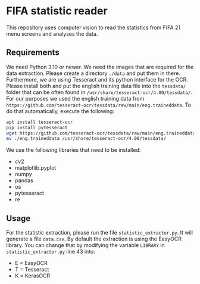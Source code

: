 # FIFA statistic reader
This repository uses computer vision to read the statistics from FIFA 21 menu screens and analyses the data.

## Requirements
We need Python 3.10 or newer.
We need the images that are required for the data extraction. Please create a directory `./data` and put them in there. 
Furthermore, we are using Tesseract and its python interface for the OCR. Please install both and put the english training data file into the `tessdata/` folder that can be often found in `/usr/share/tesseract-ocr/4.00/tessdata/`. For our purposes we used the english training data from `https://github.com/tesseract-ocr/tessdata/raw/main/eng.traineddata`. To do that automatically, execute the following:

```sh
apt install tesseract-ocr
pip install pytesseract
wget https://github.com/tesseract-ocr/tessdata/raw/main/eng.traineddata
mv ./eng.traineddata /usr/share/tesseract-ocr/4.00/tessdata/
```

We use the following libraries that need to be installed:
- cv2
- matplotlib.pyplot
- numpy
- pandas
- os
- pytesseract
- re

## Usage
For the statistic extraction, please run the file `statistic_extractor.py`. It will generate a file `data.csv`. By default the extraction is using the EasyOCR library. You can change that by modifying the variable `LIBRARY` in `statistic_extractor.py` line 43 into:
- E = EasyOCR
- T = Tesseract
- K = KerasOCR
